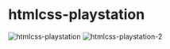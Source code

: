# htmlcss-playstation

![htmlcss-playstation](https://user-images.githubusercontent.com/36935960/216840988-3bd96996-4132-4cbb-acf8-94eded70a767.png)
![htmlcss-playstation-2](https://user-images.githubusercontent.com/36935960/216840997-0e847e93-2c42-4e69-8d8f-790c51236b91.png)
